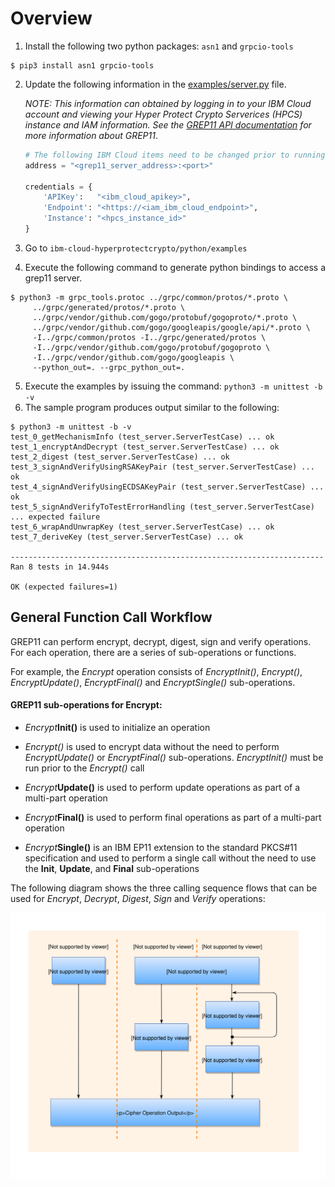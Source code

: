# Overview

1. Install the following two python packages: `asn1` and `grpcio-tools`

```
$ pip3 install asn1 grpcio-tools
```

2. Update the following information in the [examples/server.py](examples/server.py#L14) file.  

	*NOTE: This information can obtained by logging in to your IBM Cloud account and viewing your Hyper Protect Crypto Serverices (HPCS) instance and IAM information. See the [GREP11 API documentation](https://cloud.ibm.com/docs/services/hs-crypto?topic=hs-crypto-grep11-api-ref) for more information about GREP11*.

	```Python
	# The following IBM Cloud items need to be changed prior to running the sample program
	address = "<grep11_server_address>:<port>"

	credentials = {
	    'APIKey':   "<ibm_cloud_apikey>",
	    'Endpoint': "<https://<iam_ibm_cloud_endpoint>",
	    'Instance': "<hpcs_instance_id>"
	}
	```
3. Go to `ibm-cloud-hyperprotectcrypto/python/examples`

4. Execute the following command to generate python bindings to access a grep11 server.

```
$ python3 -m grpc_tools.protoc ../grpc/common/protos/*.proto \
     ../grpc/generated/protos/*.proto \
     ../grpc/vendor/github.com/gogo/protobuf/gogoproto/*.proto \
     ../grpc/vendor/github.com/gogo/googleapis/google/api/*.proto \
     -I../grpc/common/protos -I../grpc/generated/protos \
     -I../grpc/vendor/github.com/gogo/protobuf/gogoproto \
     -I../grpc/vendor/github.com/gogo/googleapis \
     --python_out=. --grpc_python_out=.
```

5. Execute the examples by issuing the command: `python3 -m unittest -b -v`
6. The sample program produces output similar to the following:

```
$ python3 -m unittest -b -v
test_0_getMechanismInfo (test_server.ServerTestCase) ... ok
test_1_encryptAndDecrypt (test_server.ServerTestCase) ... ok
test_2_digest (test_server.ServerTestCase) ... ok
test_3_signAndVerifyUsingRSAKeyPair (test_server.ServerTestCase) ... ok
test_4_signAndVerifyUsingECDSAKeyPair (test_server.ServerTestCase) ... ok
test_5_signAndVerifyToTestErrorHandling (test_server.ServerTestCase) ... expected failure
test_6_wrapAndUnwrapKey (test_server.ServerTestCase) ... ok
test_7_deriveKey (test_server.ServerTestCase) ... ok

----------------------------------------------------------------------
Ran 8 tests in 14.944s

OK (expected failures=1)
```

## General Function Call Workflow

GREP11 can perform encrypt, decrypt, digest, sign and verify operations. For each operation, there are a series of sub-operations or functions.  

For example, the *Encrypt* operation consists of *EncryptInit()*, *Encrypt()*, *EncryptUpdate()*, *EncryptFinal()* and *EncryptSingle()* sub-operations.

#### GREP11 sub-operations for Encrypt:

- *Encrypt***Init()** is used to initialize an operation

- *Encrypt()* is used to encrypt data without the need to perform *EncryptUpdate()* or *EncryptFinal()* sub-operations. *EncryptInit()* must be run prior to the *Encrypt()* call

- *Encrypt***Update()** is used to perform update operations as part of a multi-part operation

- *Encrypt***Final()** is used to perform final operations as part of a multi-part operation

- *Encrypt***Single()** is an IBM EP11 extension to the standard PKCS#11 specification and used to perform a single call without the need to use the **Init**, **Update**, and **Final** sub-operations

The following diagram shows the three calling sequence flows that can be used for *Encrypt*, *Decrypt*, *Digest*, *Sign* and *Verify* operations:

![function work flow](../golang/func_workflow.svg)
